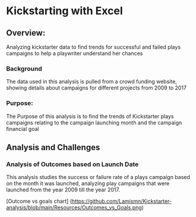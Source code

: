 # Kickstarting with Excel

## Overview: 

Analyzing kickstarter data to find trends for successful and failed plays campaigns to help a playwriter understand her chances

### Background

The data used in this analysis is pulled from a crowd funding website, showing details about campaigns for different projects from 2009 to 2017 

### Purpose: 

The Purpose of this analysis is to find the trends of Kickstarter plays campaigns relating to the campaign launching month and the campaign financial goal

## Analysis and Challenges

### Analysis of Outcomes based on Launch Date

This analysis studies the success or failure rate of a plays campaign based on the month it was launched, analyzing play campaigns that were launched from the year 2009 till the year 2017.

[Outcome vs goals chart] (https://github.com/Lamismn/Kickstarter-analysis/blob/main/Resources/Outcomes_vs_Goals.png)


